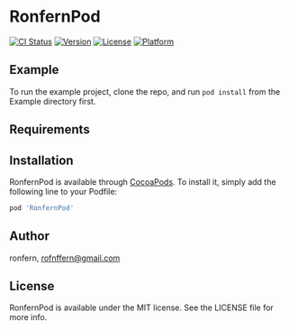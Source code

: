 # RonfernPod

[![CI Status](https://img.shields.io/travis/ronfern/RonfernPod.svg?style=flat)](https://travis-ci.org/ronfern/RonfernPod)
[![Version](https://img.shields.io/cocoapods/v/RonfernPod.svg?style=flat)](https://cocoapods.org/pods/RonfernPod)
[![License](https://img.shields.io/cocoapods/l/RonfernPod.svg?style=flat)](https://cocoapods.org/pods/RonfernPod)
[![Platform](https://img.shields.io/cocoapods/p/RonfernPod.svg?style=flat)](https://cocoapods.org/pods/RonfernPod)

## Example

To run the example project, clone the repo, and run `pod install` from the Example directory first.

## Requirements

## Installation

RonfernPod is available through [CocoaPods](https://cocoapods.org). To install
it, simply add the following line to your Podfile:

```ruby
pod 'RonfernPod'
```

## Author

ronfern, rofnffern@gmail.com

## License

RonfernPod is available under the MIT license. See the LICENSE file for more info.

